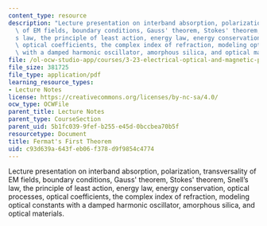 ```yaml
---
content_type: resource
description: "Lecture presentation on interband absorption, polarization, transversality\
  \ of EM fields, boundary conditions, Gauss' theorem, Stokes' theorem, Snell\u2019\
  s law, the principle of least action, energy law, energy conservation, optical processes,\
  \ optical coefficients, the complex index of refraction, modeling optical constants\
  \ with a damped harmonic oscillator, amorphous silica, and optical materials."
file: /ol-ocw-studio-app/courses/3-23-electrical-optical-and-magnetic-properties-of-materials-fall-2007/c93d639a643feb06f378d9f9854c4774_clean17.pdf
file_size: 381725
file_type: application/pdf
learning_resource_types:
- Lecture Notes
license: https://creativecommons.org/licenses/by-nc-sa/4.0/
ocw_type: OCWFile
parent_title: Lecture Notes
parent_type: CourseSection
parent_uid: 5b1fc039-9fef-b255-e45d-0bccbea70b5f
resourcetype: Document
title: Fermat's First Theorem
uid: c93d639a-643f-eb06-f378-d9f9854c4774
---
```

Lecture presentation on interband absorption, polarization, transversality of EM fields, boundary conditions, Gauss' theorem, Stokes' theorem, Snell’s law, the principle of least action, energy law, energy conservation, optical processes, optical coefficients, the complex index of refraction, modeling optical constants with a damped harmonic oscillator, amorphous silica, and optical materials.